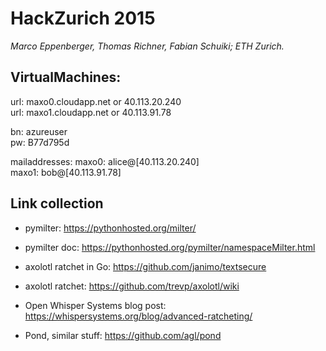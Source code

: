 # HackZurich 2015
*Marco Eppenberger, Thomas Richner, Fabian Schuiki; ETH Zurich.*

## VirtualMachines:


url: maxo0.cloudapp.net or 40.113.20.240<br>
url: maxo1.cloudapp.net or 40.113.91.78<br>

bn: azureuser<br>
pw: B77d795d<br>

mailaddresses:
maxo0: alice@[40.113.20.240]<br>
maxo1: bob@[40.113.91.78]<br>

## Link collection

- pymilter: https://pythonhosted.org/milter/
- pymilter doc: https://pythonhosted.org/pymilter/namespaceMilter.html

- axolotl ratchet in Go: https://github.com/janimo/textsecure
- axolotl ratchet: https://github.com/trevp/axolotl/wiki
- Open Whisper Systems blog post: https://whispersystems.org/blog/advanced-ratcheting/
- Pond, similar stuff: https://github.com/agl/pond
